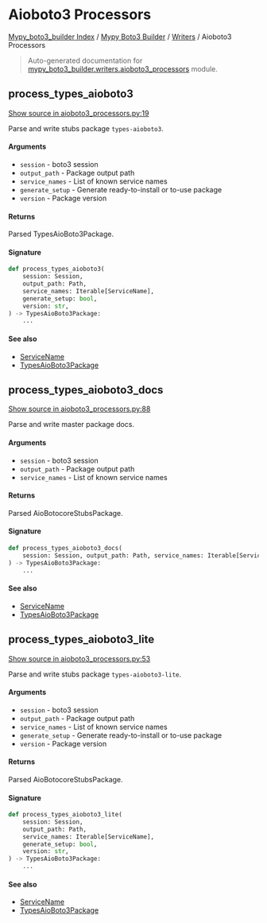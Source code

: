 # Aioboto3 Processors

[Mypy_boto3_builder Index](../../README.md#mypy_boto3_builder-index) /
[Mypy Boto3 Builder](../index.md#mypy-boto3-builder) /
[Writers](./index.md#writers) /
Aioboto3 Processors

> Auto-generated documentation for [mypy_boto3_builder.writers.aioboto3_processors](https://github.com/youtype/mypy_boto3_builder/blob/main/mypy_boto3_builder/writers/aioboto3_processors.py) module.

## process_types_aioboto3

[Show source in aioboto3_processors.py:19](https://github.com/youtype/mypy_boto3_builder/blob/main/mypy_boto3_builder/writers/aioboto3_processors.py#L19)

Parse and write stubs package `types-aioboto3`.

#### Arguments

- `session` - boto3 session
- `output_path` - Package output path
- `service_names` - List of known service names
- `generate_setup` - Generate ready-to-install or to-use package
- `version` - Package version

#### Returns

Parsed TypesAioBoto3Package.

#### Signature

```python
def process_types_aioboto3(
    session: Session,
    output_path: Path,
    service_names: Iterable[ServiceName],
    generate_setup: bool,
    version: str,
) -> TypesAioBoto3Package:
    ...
```

#### See also

- [ServiceName](../service_name.md#servicename)
- [TypesAioBoto3Package](../structures/types_aioboto3_package.md#typesaioboto3package)



## process_types_aioboto3_docs

[Show source in aioboto3_processors.py:88](https://github.com/youtype/mypy_boto3_builder/blob/main/mypy_boto3_builder/writers/aioboto3_processors.py#L88)

Parse and write master package docs.

#### Arguments

- `session` - boto3 session
- `output_path` - Package output path
- `service_names` - List of known service names

#### Returns

Parsed AioBotocoreStubsPackage.

#### Signature

```python
def process_types_aioboto3_docs(
    session: Session, output_path: Path, service_names: Iterable[ServiceName]
) -> TypesAioBoto3Package:
    ...
```

#### See also

- [ServiceName](../service_name.md#servicename)
- [TypesAioBoto3Package](../structures/types_aioboto3_package.md#typesaioboto3package)



## process_types_aioboto3_lite

[Show source in aioboto3_processors.py:53](https://github.com/youtype/mypy_boto3_builder/blob/main/mypy_boto3_builder/writers/aioboto3_processors.py#L53)

Parse and write stubs package `types-aioboto3-lite`.

#### Arguments

- `session` - boto3 session
- `output_path` - Package output path
- `service_names` - List of known service names
- `generate_setup` - Generate ready-to-install or to-use package
- `version` - Package version

#### Returns

Parsed AioBotocoreStubsPackage.

#### Signature

```python
def process_types_aioboto3_lite(
    session: Session,
    output_path: Path,
    service_names: Iterable[ServiceName],
    generate_setup: bool,
    version: str,
) -> TypesAioBoto3Package:
    ...
```

#### See also

- [ServiceName](../service_name.md#servicename)
- [TypesAioBoto3Package](../structures/types_aioboto3_package.md#typesaioboto3package)
